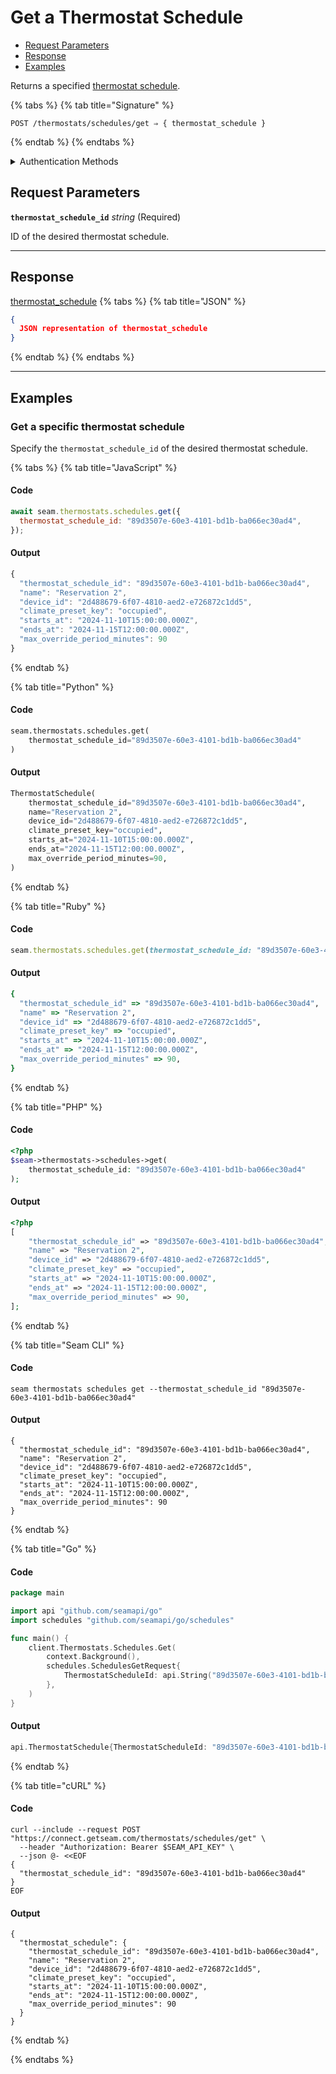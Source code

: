 # Get a Thermostat Schedule

- [Request Parameters](./#request-parameters)
- [Response](./#response)
- [Examples](./#examples)

Returns a specified [thermostat schedule](../../../capability-guides/thermostats/creating-and-managing-thermostat-schedules.md).

{% tabs %}
{% tab title="Signature" %}
```
POST /thermostats/schedules/get ⇒ { thermostat_schedule }
```
{% endtab %}
{% endtabs %}

<details>

<summary>Authentication Methods</summary>

- API key
- Client session token
- Personal access token
  <br>Must also include the `seam-workspace` header in the request.

To learn more, see [Authentication](https://docs.seam.co/latest/api/authentication).
</details>

## Request Parameters

**`thermostat_schedule_id`** *string* (Required)

ID of the desired thermostat schedule.

---


## Response

[thermostat\_schedule](./)
{% tabs %}
{% tab title="JSON" %}
```json
{
  JSON representation of thermostat_schedule
}
```
{% endtab %}
{% endtabs %}

---

## Examples

### Get a specific thermostat schedule

Specify the `thermostat_schedule_id` of the desired thermostat schedule.

{% tabs %}
{% tab title="JavaScript" %}
#### Code

```javascript
await seam.thermostats.schedules.get({
  thermostat_schedule_id: "89d3507e-60e3-4101-bd1b-ba066ec30ad4",
});
```

#### Output

```javascript
{
  "thermostat_schedule_id": "89d3507e-60e3-4101-bd1b-ba066ec30ad4",
  "name": "Reservation 2",
  "device_id": "2d488679-6f07-4810-aed2-e726872c1dd5",
  "climate_preset_key": "occupied",
  "starts_at": "2024-11-10T15:00:00.000Z",
  "ends_at": "2024-11-15T12:00:00.000Z",
  "max_override_period_minutes": 90
}
```
{% endtab %}

{% tab title="Python" %}
#### Code

```python
seam.thermostats.schedules.get(
    thermostat_schedule_id="89d3507e-60e3-4101-bd1b-ba066ec30ad4"
)
```

#### Output

```python
ThermostatSchedule(
    thermostat_schedule_id="89d3507e-60e3-4101-bd1b-ba066ec30ad4",
    name="Reservation 2",
    device_id="2d488679-6f07-4810-aed2-e726872c1dd5",
    climate_preset_key="occupied",
    starts_at="2024-11-10T15:00:00.000Z",
    ends_at="2024-11-15T12:00:00.000Z",
    max_override_period_minutes=90,
)
```
{% endtab %}

{% tab title="Ruby" %}
#### Code

```ruby
seam.thermostats.schedules.get(thermostat_schedule_id: "89d3507e-60e3-4101-bd1b-ba066ec30ad4")
```

#### Output

```ruby
{
  "thermostat_schedule_id" => "89d3507e-60e3-4101-bd1b-ba066ec30ad4",
  "name" => "Reservation 2",
  "device_id" => "2d488679-6f07-4810-aed2-e726872c1dd5",
  "climate_preset_key" => "occupied",
  "starts_at" => "2024-11-10T15:00:00.000Z",
  "ends_at" => "2024-11-15T12:00:00.000Z",
  "max_override_period_minutes" => 90,
}
```
{% endtab %}

{% tab title="PHP" %}
#### Code

```php
<?php
$seam->thermostats->schedules->get(
    thermostat_schedule_id: "89d3507e-60e3-4101-bd1b-ba066ec30ad4"
);
```

#### Output

```php
<?php
[
    "thermostat_schedule_id" => "89d3507e-60e3-4101-bd1b-ba066ec30ad4",
    "name" => "Reservation 2",
    "device_id" => "2d488679-6f07-4810-aed2-e726872c1dd5",
    "climate_preset_key" => "occupied",
    "starts_at" => "2024-11-10T15:00:00.000Z",
    "ends_at" => "2024-11-15T12:00:00.000Z",
    "max_override_period_minutes" => 90,
];
```
{% endtab %}

{% tab title="Seam CLI" %}
#### Code

```seam_cli
seam thermostats schedules get --thermostat_schedule_id "89d3507e-60e3-4101-bd1b-ba066ec30ad4"
```

#### Output

```seam_cli
{
  "thermostat_schedule_id": "89d3507e-60e3-4101-bd1b-ba066ec30ad4",
  "name": "Reservation 2",
  "device_id": "2d488679-6f07-4810-aed2-e726872c1dd5",
  "climate_preset_key": "occupied",
  "starts_at": "2024-11-10T15:00:00.000Z",
  "ends_at": "2024-11-15T12:00:00.000Z",
  "max_override_period_minutes": 90
}
```
{% endtab %}

{% tab title="Go" %}
#### Code

```go
package main

import api "github.com/seamapi/go"
import schedules "github.com/seamapi/go/schedules"

func main() {
	client.Thermostats.Schedules.Get(
		context.Background(),
		schedules.SchedulesGetRequest{
			ThermostatScheduleId: api.String("89d3507e-60e3-4101-bd1b-ba066ec30ad4"),
		},
	)
}
```

#### Output

```go
api.ThermostatSchedule{ThermostatScheduleId: "89d3507e-60e3-4101-bd1b-ba066ec30ad4", Name: "Reservation 2", DeviceId: "2d488679-6f07-4810-aed2-e726872c1dd5", ClimatePresetKey: "occupied", StartsAt: "2024-11-10T15:00:00.000Z", EndsAt: "2024-11-15T12:00:00.000Z", MaxOverridePeriodMinutes: 90}
```
{% endtab %}

{% tab title="cURL" %}
#### Code

```curl
curl --include --request POST "https://connect.getseam.com/thermostats/schedules/get" \
  --header "Authorization: Bearer $SEAM_API_KEY" \
  --json @- <<EOF
{
  "thermostat_schedule_id": "89d3507e-60e3-4101-bd1b-ba066ec30ad4"
}
EOF
```

#### Output

```curl
{
  "thermostat_schedule": {
    "thermostat_schedule_id": "89d3507e-60e3-4101-bd1b-ba066ec30ad4",
    "name": "Reservation 2",
    "device_id": "2d488679-6f07-4810-aed2-e726872c1dd5",
    "climate_preset_key": "occupied",
    "starts_at": "2024-11-10T15:00:00.000Z",
    "ends_at": "2024-11-15T12:00:00.000Z",
    "max_override_period_minutes": 90
  }
}
```
{% endtab %}

{% endtabs %}


